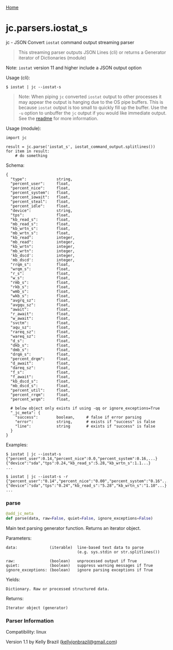 [Home](https://kellyjonbrazil.github.io/jc/)
<a id="jc.parsers.iostat_s"></a>

# jc.parsers.iostat\_s

jc - JSON Convert `iostat` command output streaming parser

> This streaming parser outputs JSON Lines (cli) or returns a Generator
  iterator of Dictionaries (module)

Note: `iostat` version 11 and higher include a JSON output option

Usage (cli):

    $ iostat | jc --iostat-s

> Note: When piping `jc` converted `iostat` output to other processes it may
  appear the output is hanging due to the OS pipe buffers. This is because
  `iostat` output is too small to quickly fill up the buffer. Use the `-u`
  option to unbuffer the `jc` output if you would like immediate output. See
  the [readme](https://github.com/kellyjonbrazil/jc/tree/master#unbuffering-output)
  for more information.

Usage (module):

    import jc

    result = jc.parse('iostat_s', iostat_command_output.splitlines())
    for item in result:
        # do something

Schema:

    {
      "type":             string,
      "percent_user":     float,
      "percent_nice":     float,
      "percent_system":   float,
      "percent_iowait":   float,
      "percent_steal":    float,
      "percent_idle":     float,
      "device":           string,
      "tps":              float,
      "kb_read_s":        float,
      "mb_read_s":        float,
      "kb_wrtn_s":        float,
      "mb_wrtn_s":        float,
      "kb_read":          integer,
      "mb_read":          integer,
      "kb_wrtn":          integer,
      "mb_wrtn":          integer,
      'kb_dscd':          integer,
      'mb_dscd':          integer,
      "rrqm_s":           float,
      "wrqm_s":           float,
      "r_s":              float,
      "w_s":              float,
      "rmb_s":            float,
      "rkb_s":            float,
      "wmb_s":            float,
      "wkb_s":            float,
      "avgrq_sz":         float,
      "avgqu_sz":         float,
      "await":            float,
      "r_await":          float,
      "w_await":          float,
      "svctm":            float,
      "aqu_sz":           float,
      "rareq_sz":         float,
      "wareq_sz":         float,
      "d_s":              float,
      "dkb_s":            float,
      "dmb_s":            float,
      "drqm_s":           float,
      "percent_drqm":     float,
      "d_await":          float,
      "dareq_sz":         float,
      "f_s":              float,
      "f_await":          float,
      "kb_dscd_s":        float,
      "mb_dscd_s":        float,
      "percent_util":     float,
      "percent_rrqm":     float,
      "percent_wrqm":     float,

      # below object only exists if using -qq or ignore_exceptions=True
      "_jc_meta": {
        "success":        boolean,     # false if error parsing
        "error":          string,      # exists if "success" is false
        "line":           string       # exists if "success" is false
      }
    }

Examples:

    $ iostat | jc --iostat-s
    {"percent_user":0.14,"percent_nice":0.0,"percent_system":0.16,...}
    {"device":"sda","tps":0.24,"kb_read_s":5.28,"kb_wrtn_s":1.1...}
    ...

    $ iostat | jc --iostat-s -r
    {"percent_user":"0.14","percent_nice":"0.00","percent_system":"0.16"...}
    {"device":"sda","tps":"0.24","kb_read_s":"5.28","kb_wrtn_s":"1.10"...}
    ...

<a id="jc.parsers.iostat_s.parse"></a>

### parse

```python
@add_jc_meta
def parse(data, raw=False, quiet=False, ignore_exceptions=False)
```

Main text parsing generator function. Returns an iterator object.

Parameters:

    data:              (iterable)  line-based text data to parse
                                   (e.g. sys.stdin or str.splitlines())

    raw:               (boolean)   unprocessed output if True
    quiet:             (boolean)   suppress warning messages if True
    ignore_exceptions: (boolean)   ignore parsing exceptions if True

Yields:

    Dictionary. Raw or processed structured data.

Returns:

    Iterator object (generator)

### Parser Information
Compatibility:  linux

Version 1.1 by Kelly Brazil (kellyjonbrazil@gmail.com)

